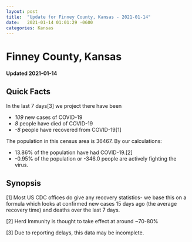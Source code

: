 ```yaml
---
layout: post
title:  "Update for Finney County, Kansas - 2021-01-14"
date:   2021-01-14 01:01:29 -0600
categories: Kansas
---
```


# Finney County, Kansas
#### Updated 2021-01-14

## Quick Facts

In the last 7 days[3] we project there have been
- *109* new cases of COVID-19
- *8* people have died of COVID-19
- *-8* people have recovered from COVID-19[1]

The population in this census area is 36467. By our calculations:
- 13.86% of the population have had COVID-19.[2]
- -0.95% of the population or -346.0 people are actively fighting the virus.

## Synopsis




[1] Most US CDC offices do give any recovery statistics- we base this on a formula which looks at confirmed new cases
15 days ago (the average recovery time) and deaths over the last 7 days.

[2] Herd Immunity is thought to take effect at around ~70-80%

[3] Due to reporting delays, this data may be incomplete.
 
    